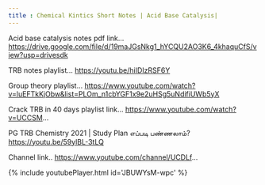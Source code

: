 ```yaml
---
title : Chemical Kintics Short Notes | Acid Base Catalysis|
---
```


Acid base catalysis notes pdf link...
https://drive.google.com/file/d/19maJGsNkg1_hYCQU2AO3K6_4khaquCfS/view?usp=drivesdk

TRB notes playlist... 
  https://youtu.be/hiIDIzRSF6Y

Group theory playlist...
https://www.youtube.com/watch?v=luEFTkKjObw&list=PLOm_n1cbYGF1x9e2uHSg5uNdifiUWb5yX

Crack TRB in 40 days playlist link...
https://www.youtube.com/watch?v=UCCSM...

PG TRB Chemistry 2021 | Study Plan எப்படி பண்ணலாம்?
https://youtu.be/59ylBL-3tLQ

Channel link..
https://www.youtube.com/channel/UCDLf...



{% include youtubePlayer.html id='JBUWYsM-wpc' %}
